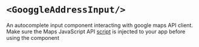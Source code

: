 # `<GooggleAddressInput/>`

An autocomplete input component interacting with google maps API client.
Make sure the Maps JavaScript API [script](https://developers.google.com/maps/documentation/javascript) is injected to your app before using the component